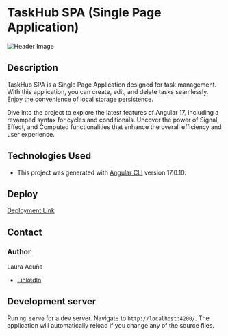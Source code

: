 # TaskHub SPA (Single Page Application)

![Header Image](https://github.com/Lauriacunia/todo-list-angular17/assets/63796774/befc73a7-d0d7-4b98-b8ef-bb5294aae1fb)

## Description

TaskHub SPA is a Single Page Application designed for task management. With this application, you can create, edit, and delete tasks seamlessly. Enjoy the convenience of local storage persistence.

Dive into the project to explore the latest features of Angular 17, including a revamped syntax for cycles and conditionals. Uncover the power of Signal, Effect, and Computed functionalities that enhance the overall efficiency and user experience.

## Technologies Used

- This project was generated with [Angular CLI](https://github.com/angular/angular-cli) version 17.0.10.

## Deploy

[Deployment Link](deployment_URL)

## Contact

### Author

Laura Acuña

- [LinkedIn](https://linkedin.com/in/Lauriacunia)

## Development server

Run `ng serve` for a dev server. Navigate to `http://localhost:4200/`. The application will automatically reload if you change any of the source files.
